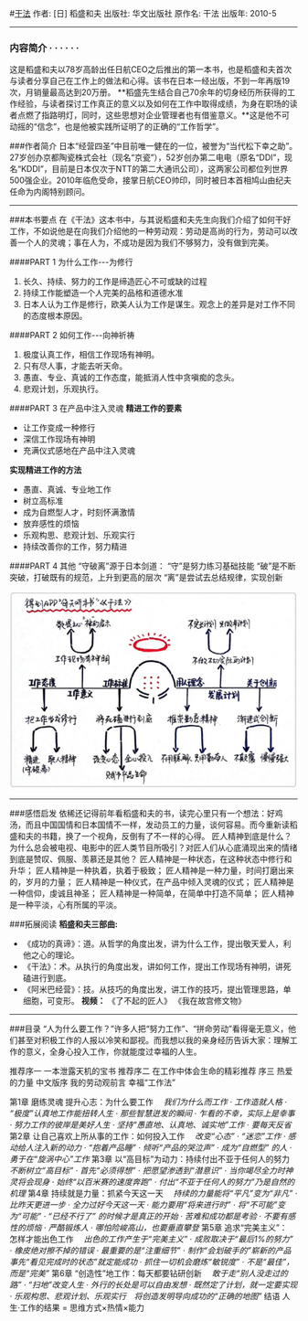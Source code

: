 #[干法](https://book.douban.com/subject/4846035/)
作者:  [日] 稻盛和夫 
出版社: 华文出版社
原作名: 干法
出版年: 2010-5
***
### 内容简介  · · · · · ·
这是稻盛和夫以78岁高龄出任日航CEO之后推出的第一本书，也是稻盛和夫首次与读者分享自己在工作上的做法和心得。该书在日本一经出版，不到一年再版19次，月销量最高达到20万册。
**稻盛先生结合自己70余年的切身经历所获得的工作经验，与读者探讨工作真正的意义以及如何在工作中取得成绩，为身在职场的读者点燃了指路明灯，同时，这些思想对企业管理者也有借鉴意义。**这是他不可动摇的“信念”，也是他被实践所证明了的正确的“工作哲学”。

###作者简介 
日本“经营四圣”中目前唯一健在的一位，被誉为“当代松下幸之助”。27岁创办京都陶瓷株式会社（现名“京瓷”），52岁创办第二电电（原名“DDI”，现名“KDDI”，目前是日本仅次于NTT的第二大通讯公司），这两家公司都位列世界500强企业。2010年临危受命，接掌日航CEO帅印，同时被日本首相鸠山由纪夫任命为内阁特别顾问。
***
###本书要点
在《干法》这本书中，与其说稻盛和夫先生向我们介绍了如何干好工作，不如说他是在向我们介绍他的一种劳动观：劳动是高尚的行为，劳动可以改善一个人的灵魂；事在人为，不成功是因为我们不够努力，没有做到完美。

####PART 1 为什么工作---为修行
1. 长久、持续、努力的工作是缔造匠心不可或缺的过程
2. 持续工作能塑造一个人完美的品格和道德水准
3. 日本人认为工作是修行，欧美人认为工作是谋生。观念上的差异是对工作不同的态度根本原因。

####PART 2 如何工作---向神祈祷
1. 极度认真工作，相信工作现场有神明。
2. 只有尽人事，才能去听天命。
3. 愚直、专业、真诚的工作态度，能抵消人性中贪嗔痴的念头。
4. 悲观计划，乐观执行。

####PART 3 在产品中注入灵魂
**精进工作的要素**
- 让工作变成一种修行
- 深信工作现场有神明
- 充满仪式感地在产品中注入灵魂

**实现精进工作的方法**
- 愚直、真诚、专业地工作
- 树立高标准
- 成为自燃型人才，时刻怀满激情
- 放弃感性的烦恼
- 乐观构思、悲观计划、乐观实行
- 持续改善你的工作，努力精进

####PART 4 其他
“守破离”源于日本剑道：
“守”是努力练习基础技能
“破”是不断突破，打破既有的规范，上升到更高的层次
“离”是尝试去总结规律，实现创新

![](./_image/2017-04-30-11-15-06.jpg)

***
###感悟启发
依稀还记得前年看稻盛和夫的书，读完心里只有一个想法：好鸡汤，而且中国国情和日本国情不一样，发动员工的力量，谈何容易。而今重新读稻盛和夫的书籍，换了一个视角，反倒有了不一样的心得。
匠人精神到底是什么？为什么总会被电视、电影中的匠人类节目所吸引？对匠人们从心底涌现出来的情绪到底是赞叹、佩服、羡慕还是其他？
匠人精神是一种状态，在这种状态中修行和升华；
匠人精神是一种执着，执着于极致；
匠人精神是一种力量，时间打磨出来的，岁月的力量；
匠人精神是一种仪式，在产品中倾入灵魂的仪式；
匠人精神是一种信仰，虔诚且神圣；
匠人精神是一种简单，在简单中打造不简单；
匠人精神是一种平淡，心有所属的平淡。

###拓展阅读
**稻盛和夫三部曲:**
- 《成功的真谛》：道。从哲学的角度出发，讲为什么工作，提出敬天爱人，利他之心的理论。
- 《干法》：术。从执行的角度出发，讲如何工作，提出工作现场有神明，讲死磕进行到底。
- 《阿米巴经营》：技。从技巧的角度出发，讲工作的技巧，提出管理思路，单细胞，可变形。
**视频：**
《了不起的匠人》
《我在故宫修文物》
***
###目录
“人为什么要工作？”许多人把“努力工作”、“拼命劳动”看得毫无意义，他们甚至对积极工作的人报以冷笑和鄙视。而我想以我的亲身经历告诉大家：理解工作的意义，全身心投入工作，你就能度过幸福的人生。

推荐序一 一本泄露天机的宝书
推荐序二 在工作中体会生命的精彩推荐
序三 热爱的力量
中文版序 我的劳动观前言 幸福“工作法”

第1章 磨练灵魂 提升心志：为什么要工作　
*我们为什么而工作 · 工作造就人格 · “极度”认真地工作能扭转人生 · 那些智慧迸发的瞬间 · 乍看的不幸，实际上是幸事 · 努力工作的彼岸是美好人生 · 坚持“愚直地、认真地、诚实地”工作 · 要每天反省*
第2章 让自己喜欢上所从事的工作：如何投入工作　
*改变“心态” · “迷恋”工作 · 感动给人注入新的动力 · “抱着产品睡” · 倾听“产品的哭泣声” · 成为“自燃型” 的人 · 勇于在“旋涡中心”工作*
第3章 以“高目标”为动力：持续付出不亚于任何人的努力　
*不断树立“高目标” · 首先“必须得想” · 把愿望渗透到“潜意识” · 当你竭尽全力时神灵将会现身 · 始终“以百米赛的速度奔跑” · 付出“不亚于任何人的努力”乃是自然的机理*
第4章 持续就是力量：抓紧今天这一天　
*持续的力量能将“平凡”变为“非凡” · 比昨天更进一步 · 全力过好今天这一天 · 能力要用“将来进行时” · 将“不可能”变为“可能” · “已经不行了” 的时候才是真正的开始 · 苦难和成功都是考验 · 不要有感性的烦恼 · 严酷锻炼人 · 哪怕险峻高山，也要垂直攀登*
第5章 追求“完美主义”： 怎样才能出色工作　
*出色的工作产生于“完美主义” · 成败取决于“最后1%的努力” · 橡皮绝对擦不掉的错误 · 最重要的是“注重细节” · 制作“会划破手的”崭新的产品　事先“看见完成时的状态”就定能成功 · 抓住一切机会磨炼“敏锐度” · 不是“最佳”，而是“完美”*
第6章 “创造性”地工作：每天都要钻研创新　
*敢于走“别人没走过的路” · “扫地”改变人生 · 外行的长处是可以自由发想 · 既然定了计划，就一定要实现 · 乐观构思、悲观计划、乐观实行　将创造发明导向成功的“正确的地图”*
结语 人生·工作的结果 = 思维方式×热情×能力